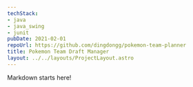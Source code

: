 ```yaml
---
techStack:
- java
- java_swing
- junit
pubDate: 2021-02-01
repoUrl: https://github.com/dingdongg/pokemon-team-planner
title: Pokemon Team Draft Manager
layout: ../../layouts/ProjectLayout.astro
---
```


Markdown starts here!
